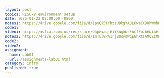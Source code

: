 ```yaml
---
layout: post
topics: RISC-V environment setup
date: 2025-01-22 08:00:00 -0800
notes1: https://drive.google.com/file/d/1pyQ65tYhzsUDbgYA0L6waCXDUhWmbNnG/view?usp=drive_link 
code1: 
video1: https://usfca.zoom.us/rec/share/O3pMuaq-E1TSNgDKsF8CfFoCBEDIAFrxr5GFHh-MkHRP2AaZF34I-Ke0JKeZL8FP.D4eZVvrbhcApJ3OP
notes2: https://drive.google.com/file/d/1mTLk8PA1rjBUdvmWqEGhXtzAMQZzMWH9/view?usp=sharing
code2: 
video2: 
assignment: 
  name: Lab01
  url: /assignments/lab01.html
category: intro
published: true
---
```

